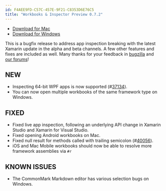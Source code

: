 ```yaml
---
id: F4AEE9FD-C57C-457E-9F21-C8353D6E76C5
title: "Workbooks & Inspector Preview 0.7.2"
---
```


* [Download for Mac](https://download.xamarin.com/inspector/XamarinInspector-0.7.2.0.pkg)
* [Download for Windows](https://download.xamarin.com/inspector/XamarinInspector-0.7.2.0.msi)

This is a bugfix release to address app inspection breaking with the latest
Xamarin update in the alpha and beta channels. A few other features and fixes
are included as well. Many thanks for your feedback in [bugzilla][bugs] and
[our forums][forums]!

## NEW

* Inspecting 64-bit WPF apps is now supported (#[37134][37134]).
* You can now open multiple workbooks of the same framework type on Windows.

## FIXED

* Fixed live app inspection, following an underlying API change in Xamarin
  Studio and Xamarin for Visual Studio.
* Fixed opening Android workbooks on Mac.
* Fixed null result for methods called with trailing semicolon (#[40056][40056]).
* iOS and Mac Mobile workbooks should now be able to resolve more framework assemblies via `#r`

[40056]: https://bugzilla.xamarin.com/show_bug.cgi?id=40056
[37134]: https://bugzilla.xamarin.com/show_bug.cgi?id=37134

[bugs]: https://bugzilla.xamarin.com/enter_bug.cgi?product=Workbooks%20%26%20Inspector
[forums]: https://forums.xamarin.com/categories/inspector

## KNOWN ISSUES

* The CommonMark Markdown editor has various selection bugs on Windows.

